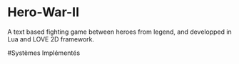 # Hero-War-II
A text based fighting game between heroes from legend, and developped in Lua and LOVE 2D framework.

#Systèmes Implémentés
